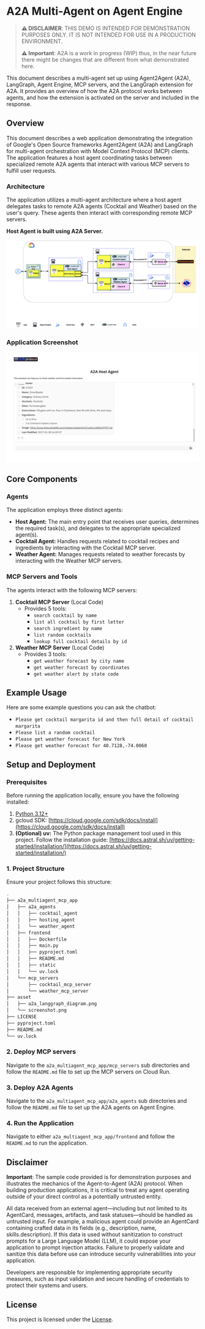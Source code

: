 # A2A Multi-Agent on Agent Engine

> **⚠️ DISCLAIMER**: THIS DEMO IS INTENDED FOR DEMONSTRATION PURPOSES ONLY. IT IS NOT INTENDED FOR USE IN A PRODUCTION ENVIRONMENT.
>
> **⚠️ Important**: A2A is a work in progress (WIP) thus, in the near future there might be changes that are different from what demonstrated here.

This document describes a multi-agent set up using Agent2Agent (A2A), LangGraph, Agent Engine, MCP servers, and the LangGraph extension for A2A. It provides an overview of how the A2A protocol works between agents, and how the extension is activated on the server and included in the response.

## Overview

This document describes a web application demonstrating the integration of Google's Open Source frameworks Agent2Agent (A2A) and LangGraph for multi-agent orchestration with Model Context Protocol (MCP) clients. The application features a host agent coordinating tasks between specialized remote A2A agents that interact with various MCP servers to fulfill user requests.

### Architecture

The application utilizes a multi-agent architecture where a host agent delegates tasks to remote A2A agents (Cocktail and Weather) based on the user's query. These agents then interact with corresponding remote MCP servers.

**Host Agent is built using A2A Server.**

![architecture](asset/a2a_langgraph_diagram.png)



### Application Screenshot

![screenshot](asset/screenshot.png)

## Core Components

### Agents

The application employs three distinct agents:

- **Host Agent:** The main entry point that receives user queries, determines the required task(s), and delegates to the appropriate specialized agent(s).
- **Cocktail Agent:** Handles requests related to cocktail recipes and ingredients by interacting with the Cocktail MCP server.
- **Weather Agent:** Manages requests related to weather forecasts by interacting with the Weather MCP servers.

### MCP Servers and Tools

The agents interact with the following MCP servers:

1.  **Cocktail MCP Server** (Local Code)
    - Provides 5 tools:
        - `search cocktail by name`
        - `list all cocktail by first letter`
        - `search ingredient by name`
        - `list random cocktails`
        - `lookup full cocktail details by id`
2.  **Weather MCP Server** (Local Code)
    - Provides 3 tools:
        - `get weather forecast by city name`
        - `get weather forecast by coordinates`
        - `get weather alert by state code`

## Example Usage

Here are some example questions you can ask the chatbot:

- `Please get cocktail margarita id and then full detail of cocktail margarita`
- `Please list a random cocktail`
- `Please get weather forecast for New York`
- `Please get weather forecast for 40.7128,-74.0060`

## Setup and Deployment

### Prerequisites

Before running the application locally, ensure you have the following installed:

1.  [Python 3.12+](https://www.python.org/downloads/)
2.  gcloud SDK: [https://cloud.google.com/sdk/docs/install](https://cloud.google.com/sdk/docs/install)
3.  **(Optional) uv:** The Python package management tool used in this project. Follow the installation guide: [https://docs.astral.sh/uv/getting-started/installation/](https://docs.astral.sh/uv/getting-started/installation/)

### 1. Project Structure

Ensure your project follows this structure:

```bash
.
├── a2a_multiagent_mcp_app
│   ├── a2a_agents
│   │   ├── cocktail_agent
│   │   ├── hosting_agent
│   │   └── weather_agent
│   ├── frontend
│   │   ├── Dockerfile
│   │   ├── main.py
│   │   ├── pyproject.toml
│   │   ├── README.md
│   │   ├── static
│   │   └── uv.lock
│   └── mcp_servers
│       ├── cocktail_mcp_server
│       └── weather_mcp_server
├── asset
│   ├── a2a_langgraph_diagram.png
│   └── screenshot.png
├── LICENSE
├── pyproject.toml
├── README.md
└── uv.lock
```

### 2. Deploy MCP servers

Navigate to the `a2a_multiagent_mcp_app/mcp_servers` sub directories and follow the `README.md` file to set up the MCP servers on Cloud Run.

### 3. Deploy A2A Agents

Navigate to the `a2a_multiagent_mcp_app/a2a_agents` sub directories and follow the `README.md` file to set up the A2A agents on Agent Engine.

### 4. Run the Application

Navigate to either `a2a_multiagent_mcp_app/frontend` and follow the `README.md` to run the application.

## Disclaimer

**Important**: The sample code provided is for demonstration purposes and illustrates the mechanics of the Agent-to-Agent (A2A) protocol. When building production applications, it is critical to treat any agent operating outside of your direct control as a potentially untrusted entity.

All data received from an external agent—including but not limited to its AgentCard, messages, artifacts, and task statuses—should be handled as untrusted input. For example, a malicious agent could provide an AgentCard containing crafted data in its fields (e.g., description, name, skills.description). If this data is used without sanitization to construct prompts for a Large Language Model (LLM), it could expose your application to prompt injection attacks. Failure to properly validate and sanitize this data before use can introduce security vulnerabilities into your application.

Developers are responsible for implementing appropriate security measures, such as input validation and secure handling of credentials to protect their systems and users.

## License

This project is licensed under the [License](LICENSE).
